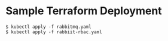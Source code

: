 # Sample Terraform Deployment
```
$ kubectl apply -f rabbitmq.yaml
$ kubectl apply -f rabbiit-rbac.yaml
```
